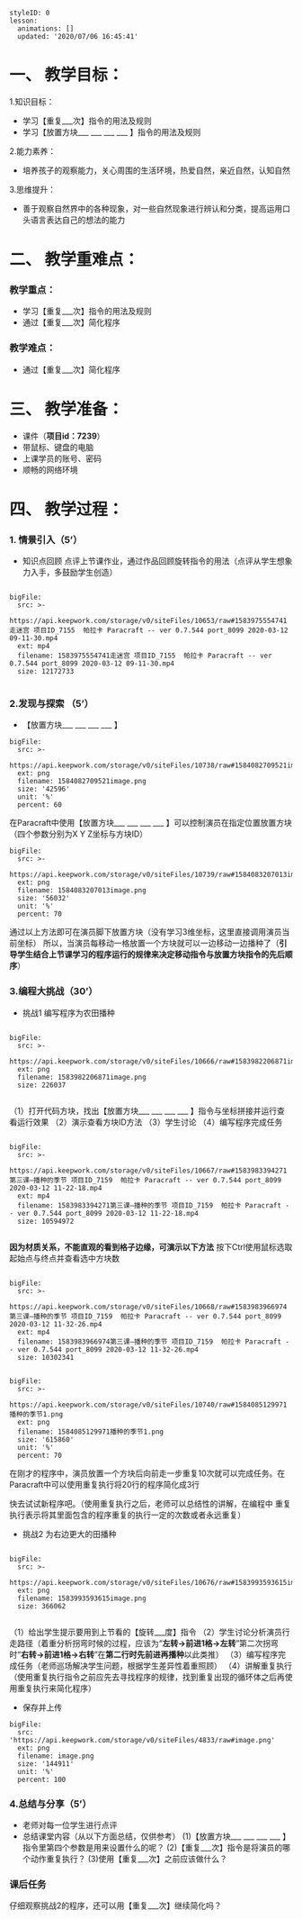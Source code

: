 
<style>
  .markdown-body hr {
    height: 1px;
  }
</style>





```@Lesson
styleID: 0
lesson:
  animations: []
  updated: '2020/07/06 16:45:41'

```


# **一、	教学目标：**
1.知识目标：
* 学习【重复___次】指令的用法及规则
* 学习【放置方块___ ___ ___ ___ 】指令的用法及规则

2.能力素养：
* 培养孩子的观察能力，关心周围的生活环境，热爱自然，亲近自然，认知自然

3.思维提升：
* 善于观察自然界中的各种现象，对一些自然现象进行辨认和分类，提高运用口头语言表达自己的想法的能力

# **二、	教学重难点：**

### 教学重点：
* 学习【重复___次】指令的用法及规则
* 通过【重复___次】简化程序
### 教学难点：
* 通过【重复___次】简化程序

# **三、	教学准备：**
* 课件（**项目id：7239**）
* 带鼠标、键盘的电脑
* 上课学员的账号、密码
* 顺畅的网络环境


# **四、	教学过程：**
### **1.	情景引入（5’）**
* 知识点回顾
  点评上节课作业，通过作品回顾旋转指令的用法（点评从学生想象力入手，多鼓励学生创造）

  
  
```@BigFile

bigFile:
  src: >-
    https://api.keepwork.com/storage/v0/siteFiles/10653/raw#1583975554741走迷宫 项目ID_7155  帕拉卡 Paracraft -- ver 0.7.544 port_8099 2020-03-12 09-11-30.mp4
  ext: mp4
  filename: 1583975554741走迷宫 项目ID_7155  帕拉卡 Paracraft -- ver 0.7.544 port_8099 2020-03-12 09-11-30.mp4
  size: 12172733
          
```

 

### **2.发现与探索	（5’）**
* 【放置方块___ ___ ___ ___ 】
 
```@BigFile
bigFile:
  src: >-
    https://api.keepwork.com/storage/v0/siteFiles/10738/raw#1584082709521image.png
  ext: png
  filename: 1584082709521image.png
  size: '42596'
  unit: '%'
  percent: 60

```

  在Paracraft中使用【放置方块___ ___ ___ ___ 】可以控制演员在指定位置放置方块（四个参数分别为X Y Z坐标与方块ID）
  
 
```@BigFile
bigFile:
  src: >-
    https://api.keepwork.com/storage/v0/siteFiles/10739/raw#1584083207013image.png
  ext: png
  filename: 1584083207013image.png
  size: '56032'
  unit: '%'
  percent: 70

```

  
  通过以上方法即可在演员脚下放置方块（没有学习3维坐标，这里直接调用演员当前坐标）
  所以，当演员每移动一格放置一个方块就可以一边移动一边播种了（**引导学生结合上节课学习的程序运行的规律来决定移动指令与放置方块指令的先后顺序**）
  
### **3.编程大挑战（30’）**
* 挑战1
  编写程序为农田播种
  
 
```@BigFile

bigFile:
  src: >-
    https://api.keepwork.com/storage/v0/siteFiles/10666/raw#1583982206871image.png
  ext: png
  filename: 1583982206871image.png
  size: 226037
          
```
（1）打开代码方块，找出【放置方块___ ___ ___ ___ 】指令与坐标拼接并运行查看运行效果
（2）演示查看方块ID方法
（3）学生讨论
（4）编写程序完成任务
```@BigFile

bigFile:
  src: >-
    https://api.keepwork.com/storage/v0/siteFiles/10667/raw#1583983394271第三课—播种的季节 项目ID_7159  帕拉卡 Paracraft -- ver 0.7.544 port_8099 2020-03-12 11-22-18.mp4
  ext: mp4
  filename: 1583983394271第三课—播种的季节 项目ID_7159  帕拉卡 Paracraft -- ver 0.7.544 port_8099 2020-03-12 11-22-18.mp4
  size: 10594972
          
```

**因为材质关系，不能直观的看到格子边缘，可演示以下方法**
按下Ctrl使用鼠标选取起始点与终点并查看选中方块数 

```@BigFile

bigFile:
  src: >-
    https://api.keepwork.com/storage/v0/siteFiles/10668/raw#1583983966974第三课—播种的季节 项目ID_7159  帕拉卡 Paracraft -- ver 0.7.544 port_8099 2020-03-12 11-32-26.mp4
  ext: mp4
  filename: 1583983966974第三课—播种的季节 项目ID_7159  帕拉卡 Paracraft -- ver 0.7.544 port_8099 2020-03-12 11-32-26.mp4
  size: 10302341
          
```


```@BigFile
bigFile:
  src: >-
    https://api.keepwork.com/storage/v0/siteFiles/10740/raw#1584085129971播种的季节1.png
  ext: png
  filename: 1584085129971播种的季节1.png
  size: '615860'
  unit: '%'
  percent: 70

```

在刚才的程序中，演员放置一个方块后向前走一步重复10次就可以完成任务。在Paracraft中可以使用重复执行将20行的程序简化成3行


快去试试新程序吧。（使用重复执行之后，老师可以总结性的讲解，在编程中 重复执行表示将其里面包含的程序重复的执行一定的次数或者永远重复）
* 挑战2
  为右边更大的田播种
 
```@BigFile

bigFile:
  src: >-
    https://api.keepwork.com/storage/v0/siteFiles/10676/raw#1583993593615image.png
  ext: png
  filename: 1583993593615image.png
  size: 366062
          
```

（1）给出学生提示要用到上节看的【旋转___度】指令
（2）学生讨论分析演员行走路径（着重分析拐弯时候的过程，应该为“**左转→前进1格→左转**”第二次拐弯时“**右转→前进1格→右转**”在**第二行时先前进再播种**以此类推）
（3）编写程序完成任务（老师巡场解决学生问题，根据学生差异性着重照顾）
（4）讲解重复执行（使用重复执行指令之前应先去寻找程序的规律，找到重复出现的循环体之后再使用重复执行来简化程序）
 

  



* 保存并上传
 
```@BigFile
bigFile:
  src: 'https://api.keepwork.com/storage/v0/siteFiles/4833/raw#image.png'
  ext: png
  filename: image.png
  size: '144911'
  unit: '%'
  percent: 100

```


### **4.总结与分享（5’）**
* 老师对每一位学生进行点评
* 总结课堂内容（从以下方面总结，仅供参考）
(1)【放置方块___ ___ ___ ___ 】指令里第四个参数是用来设置什么的呢？
(2)【重复___次】指令是将演员的哪个动作重复执行？
(3)使用【重复___次】之前应该做什么？

### **课后任务**
仔细观察挑战2的程序，还可以用【重复___次】继续简化吗？  
 
 
 






















